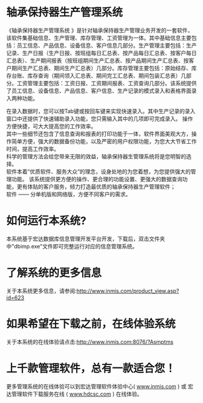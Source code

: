 # 轴承保持器生产管理系统

《轴承保持器生产管理系统 》是针对轴承保持器生产管理业务开发的一套软件，该软件集基础信息、生产管理、库存管理、工资管理为一体。其中基础信息主要包括：员工信息、产品信息、设备信息、客户信息几部分。生产管理主要包括：生产记录、生产日报（生产日报、按班组每日汇总表、按产品每日汇总表、按客户每日汇总表）、生产期间报表（按班组期间生产汇总表、按产品期间生产汇总表、按客户期间生产汇总表、期间生产汇总表）几部分。库存管理主要包括：原始结存、库存台账、库存查询（期间领入汇总表、期间完工汇总表、期间包装汇总表）几部分。工资管理主要包括：工资日报、工资期间报表、工资查询几部分。该系统提供了员工信息、设备信息、产品信息、客户信息、生产记录的模式录入和表格界面录入两种功能。  

在录入数据时，您可以按Tab键或按回车键来实现快速录入。其中生产记录的录入窗口中还提供了快速辅助录入功能，您只需输入其中的几项即可完成录入。  操作方便快捷，可大大提高您的工作效率。  
其中一些细节还包含了信息查询和报表的打印功能于一体，软件界面美观大方，操作简单方便，强大的数据备份功能，以及严密的用户权限功能，为您大大节省工作时间，提高工作效率。  
科学的管理方法会给您带来无限的效益，轴承保持器生管理系统将是您明智的选择。   
软件本着“优质软件、服务大众”的理念，设身处地的为您着想，为您提供强大的管理功能。 该系统提供更方便的操作、更合理的功能设置、更强大的数据查询功能，更有体贴的客户服务，倾力打造最优质的轴承保持器生产管理软件；  
软件 —— 分单机版和网络版，方便不同客户的需求。  

# 如何运行本系统?

本系统基于宏达数据库信息管理开发平台开发，下载后，双击文件夹中"dbimp.exe"文件即可完整运行对应的信息管理系统。

# 了解系统的更多信息

关于本系统更多信息，请参阅:http://www.inmis.com/product_view.asp?id=623

# 如果希望在下载之前，在线体验系统

关于本系统的在线体验请点击:http://www.inmis.com:8076/?Asmptms

# 上千款管理软件，总有一款适合您！

更多管理系统的在线体验可以到宏达管理软件体验中心( www.inmis.com ) 或 宏达管理软件下载服务在线 ( www.hdcsc.com ) 在线体验。

